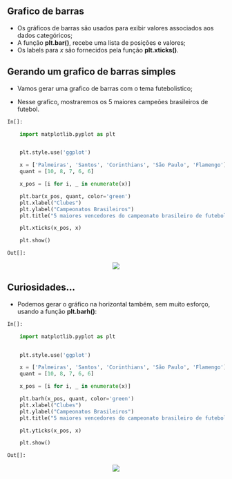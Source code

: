 ## Grafico de barras

- Os gráficos de barras são usados ​​para exibir valores associados aos dados categóricos;
- A função __plt.bar()__, recebe uma lista de posições e valores;
- Os labels para *x* são fornecidos pela função __plt.xticks()__.


## Gerando um grafico de barras simples

- Vamos gerar uma grafico de barras com o tema futebolistico;

- Nesse grafico, mostraremos os 5 maiores campeões brasileiros de futebol.

```python
In[]:

    import matplotlib.pyplot as plt


    plt.style.use('ggplot')

    x = ['Palmeiras', 'Santos', 'Corinthians', 'São Paulo', 'Flamengo']
    quant = [10, 8, 7, 6, 6]

    x_pos = [i for i, _ in enumerate(x)]

    plt.bar(x_pos, quant, color='green')
    plt.xlabel("Clubes")
    plt.ylabel("Campeonatos Brasileiros")
    plt.title("5 maiores vencedores do campeonato brasileiro de futebol")

    plt.xticks(x_pos, x)

    plt.show()

```

```python
Out[]:
```
<p align ="center"><img align=center src="assets/barchart.png"></p>


## Curiosidades...

- Podemos gerar o gráfico na horizontal também, sem muito esforço, usando a função __plt.barh()__:

```python
In[]:

    import matplotlib.pyplot as plt


    plt.style.use('ggplot')

    x = ['Palmeiras', 'Santos', 'Corinthians', 'São Paulo', 'Flamengo']
    quant = [10, 8, 7, 6, 6]

    x_pos = [i for i, _ in enumerate(x)]

    plt.barh(x_pos, quant, color='green')
    plt.xlabel("Clubes")
    plt.ylabel("Campeonatos Brasileiros")
    plt.title("5 maiores vencedores do campeonato brasileiro de futebol")

    plt.yticks(x_pos, x)

    plt.show()

```

```python
Out[]:
```
<p align ="center"><img align=center src="assets/barcharthorizontal.png"></p>
